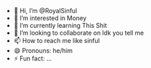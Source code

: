 - 👋 Hi, I’m @RoyalSinful
- 👀 I’m interested in Money
- 🌱 I’m currently learning This Shit
- 💞️ I’m looking to collaborate on Idk you tell me
- 📫 How to reach me like sinful
- 😄 Pronouns: he/him
- ⚡ Fun fact: ...

<!---
RoyalSinful/RoyalSinful is a ✨ special ✨ repository because its `README.md` (this file) appears on your GitHub profile.
You can click the Preview link to take a look at your changes.
--->
